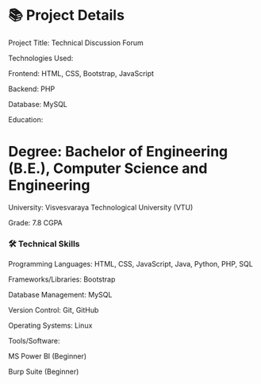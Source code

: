 

# 📚 Project Details
Project Title: Technical Discussion Forum

Technologies Used:

Frontend: HTML, CSS, Bootstrap, JavaScript

Backend: PHP

Database: MySQL

Education:

# Degree: Bachelor of Engineering (B.E.), Computer Science and Engineering

University: Visvesvaraya Technological University (VTU)

Grade: 7.8 CGPA


### 🛠️ Technical Skills
Programming Languages: HTML, CSS, JavaScript, Java, Python, PHP, SQL

Frameworks/Libraries: Bootstrap

Database Management: MySQL

Version Control: Git, GitHub

Operating Systems: Linux

Tools/Software:

MS Power BI (Beginner)

Burp Suite (Beginner)
